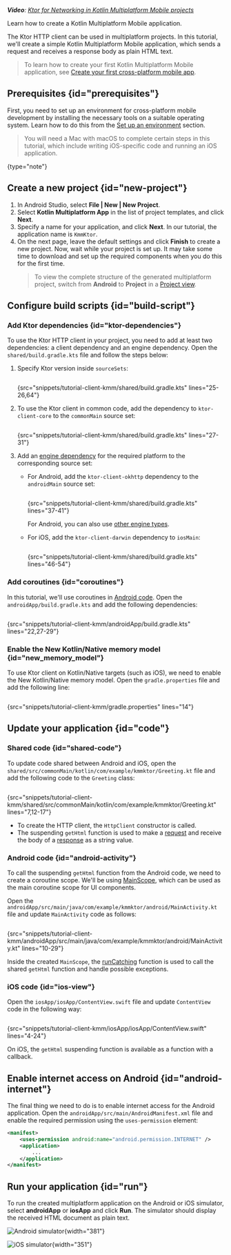 [//]: # (title: Creating a cross-platform mobile application)

<microformat>
<var name="example_name" value="tutorial-client-kmm"/>
<include src="lib.xml" include-id="download_example"/>
<p>
<b>Video</b>: <a href="https://youtu.be/_Q62iJoNOfg">Ktor for Networking in Kotlin Multiplatform Mobile projects</a> 
</p>
</microformat>

<excerpt>
Learn how to create a Kotlin Multiplatform Mobile application.
</excerpt>

The Ktor HTTP client can be used in multiplatform projects. In this tutorial, we'll create a simple Kotlin Multiplatform Mobile application, which sends a request and receives a response body as plain HTML text.

> To learn how to create your first Kotlin Multiplatform Mobile application, see [Create your first cross-platform mobile app](https://kotlinlang.org/docs/multiplatform-mobile-create-first-app.html).


## Prerequisites {id="prerequisites"}

First, you need to set up an environment for cross-platform mobile development by installing the necessary tools on a suitable operating system. Learn how to do this from the [Set up an environment](https://kotlinlang.org/docs/multiplatform-mobile-setup.html) section.

> You will need a Mac with macOS to complete certain steps in this tutorial, which include writing iOS-specific code and running an iOS application.
>
{type="note"}

## Create a new project {id="new-project"}

1. In Android Studio, select **File | New | New Project**.
2. Select **Kotlin Multiplatform App** in the list of project templates, and click **Next**.
3. Specify a name for your application, and click **Next**. In our tutorial, the application name is `KmmKtor`.
4. On the next page, leave the default settings and click **Finish** to create a new project.
   Now, wait while your project is set up. It may take some time to download and set up the required components when you do this for the first time.
   > To view the complete structure of the generated multiplatform project, switch from **Android** to **Project** in a [Project view](https://developer.android.com/studio/projects#ProjectView).

## Configure build scripts {id="build-script"}

### Add Ktor dependencies {id="ktor-dependencies"}

To use the Ktor HTTP client in your project, you need to add at least two dependencies: a client dependency and an engine dependency. Open the `shared/build.gradle.kts` file and follow the steps below:

1. Specify Ktor version inside `sourceSets`:
   ```kotlin
   ```
   {src="snippets/tutorial-client-kmm/shared/build.gradle.kts" lines="25-26,64"}

   <include src="getting_started_ktor_client.xml" include-id="eap-note"/>

3. To use the Ktor client in common code, add the dependency to `ktor-client-core` to the `commonMain` source set:
   ```kotlin
   ```
   {src="snippets/tutorial-client-kmm/shared/build.gradle.kts" lines="27-31"}

4. Add an [engine dependency](http-client_engines.md) for the required platform to the corresponding source set:
   - For Android, add the `ktor-client-okhttp` dependency to the `androidMain` source set:
     ```kotlin
     ```
     {src="snippets/tutorial-client-kmm/shared/build.gradle.kts" lines="37-41"}
   
     For Android, you can also use [other engine types](http-client_engines.md#jvm-android).
   - For iOS, add the `ktor-client-darwin` dependency to `iosMain`:
     ```kotlin
     ```
     {src="snippets/tutorial-client-kmm/shared/build.gradle.kts" lines="46-54"}


### Add coroutines {id="coroutines"}

In this tutorial, we'll use coroutines in [Android code](#android-activity).
Open the `androidApp/build.gradle.kts` and add the following dependencies:

```kotlin
```
{src="snippets/tutorial-client-kmm/androidApp/build.gradle.kts" lines="22,27-29"}

### Enable the New Kotlin/Native memory model {id="new_memory_model"}
To use Ktor client on Kotlin/Native targets (such as iOS), we need to enable the New Kotlin/Native memory model.
Open the `gradle.properties` file and add the following line:

```Gradle
```
{src="snippets/tutorial-client-kmm/gradle.properties" lines="14"}

## Update your application {id="code"}

### Shared code {id="shared-code"}

To update code shared between Android and iOS, open the `shared/src/commonMain/kotlin/com/example/kmmktor/Greeting.kt` file and add the following code to the `Greeting` class:

```kotlin
```
{src="snippets/tutorial-client-kmm/shared/src/commonMain/kotlin/com/example/kmmktor/Greeting.kt" lines="7,12-17"}

- To create the HTTP client, the `HttpClient` constructor is called.
- The suspending `getHtml` function is used to make a [request](request.md) and receive the body of a [response](response.md) as a string value.

### Android code {id="android-activity"}

To call the suspending `getHtml` function from the Android code, we need to create a coroutine scope.
We'll be using [MainScope](https://kotlin.github.io/kotlinx.coroutines/kotlinx-coroutines-core/kotlinx.coroutines/-main-scope.html), which can be used as the main coroutine scope for UI components.

Open the `androidApp/src/main/java/com/example/kmmktor/android/MainActivity.kt` file and update `MainActivity` code as follows:

```kotlin
```
{src="snippets/tutorial-client-kmm/androidApp/src/main/java/com/example/kmmktor/android/MainActivity.kt" lines="10-29"}

Inside the created `MainScope`, the [runCatching](https://kotlinlang.org/api/latest/jvm/stdlib/kotlin/run-catching.html) function is used to call the shared `getHtml` function and handle possible exceptions.


### iOS code {id="ios-view"}

Open the `iosApp/iosApp/ContentView.swift` file and update `ContentView` code in the following way:

```Swift
```
{src="snippets/tutorial-client-kmm/iosApp/iosApp/ContentView.swift" lines="4-24"}

On iOS, the `getHtml` suspending function is available as a function with a callback.

## Enable internet access on Android {id="android-internet"}

The final thing we need to do is to enable internet access for the Android application.
Open the `androidApp/src/main/AndroidManifest.xml` file and enable the required permission using the `uses-permission` element:

```xml
<manifest>
    <uses-permission android:name="android.permission.INTERNET" />
    <application>
        ...
    </application>
</manifest> 
```

## Run your application {id="run"}

To run the created multiplatform application on the Android or iOS simulator, select **androidApp** or **iosApp** and click **Run**.
The simulator should display the received HTML document as plain text.

<tabs>
<tab title="Android">

![Android simulator](tutorial_client_kmm_android.png){width="381"}

</tab>
<tab title="iOS">

![iOS simulator](tutorial_client_kmm_ios.png){width="351"}

</tab>
</tabs>



